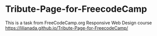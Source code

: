 # Tribute-Page-for-FreecodeCamp
This is a task from FreeCodeCamp.org Responsive Web Design course
https://lilianada.github.io/Tribute-Page-for-FreecodeCamp/
